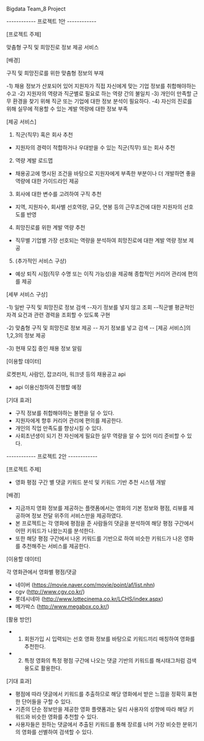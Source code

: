 Bigdata Team_8 Project



------------ 프로젝트 1안 ------------

[프로젝트 주제]

맞춤형 구직 및 희망진로 정보 제공 서비스

[배경]

구직 및 희망진로를 위한 맞춤형 정보의 부재

-1) 채용 정보가 산포되어 있어 지원자가 직접 자신에게 맞는 기업 정보를 취합해야하는 수고
-2) 지원자의 역량과 직군별로 필요로 하는 역량 간의 불일치
-3) 개인이 만족할 근무 환경을 찾기 위해 직군 또는 기업에 대한 정보 분석이 필요하다. 
-4) 자신의 진로를 위해 실무에 적용할 수 있는 계발 역량에 대한 정보 부족    

[제공 서비스]

1. 직군(직무) 혹은 회사 추천
- 지원자의 경력이 적합하거나 우대받을 수 있는 직군(직무) 또는 회사 추천

2. 역량 계발 로드맵
- 채용공고에 명시된 조건을 바탕으로 지원자에게 부족한 부분이나 더 개발하면 좋을 역량에 대한 가이드라인 제공

3. 회사에 대한 변수를 고려하여 구직 추천
- 지역, 지원자수, 회사별 선호역량, 규모, 연봉 등의 근무조건에 대한 지원자의 선호도를 반영

4. 희망진로를 위한 계발 역량 추천
-  직무별 기업별 가장 선호되는 역량을 분석하여 희망진로에 대한 계발 역량 정보 제공  

5. (추가적인 서비스 구상)
- 예상 퇴직 시점(직무 수명 또는 이직 가능성)을 제공해 종합적인 커리어 관리에 편의를 제공


[세부 서비스 구상]

-1) 일반 구직 및 희망진로 정보 검색
--자기 정보를 넣지 않고 조회
--직군별 평균적인 자격 요건과 관련 경력을 조회할 수 있도록 구현

-2) 맞춤형 구직 및 희망진로 정보 제공
-- 자기 정보를 넣고 검색
-- [제공 서비스]의 1,2,3의 정보 제공

-3) 현재 모집 중인 채용 정보 알림


[이용할 데이터]

로켓펀치, 사람인, 잡코리아, 워크넷 등의 채용공고 api
- api 이용신청하여 진행할 예정


[기대 효과]

- 구직 정보를 취합해야하는 불편을 덜 수 있다.
- 지원자에게 향후 커리어 관리에 편의를 제공한다.
- 개인의 직업 만족도를 향상시킬 수 있다.
- 사회초년생이 되기 전 자신에게 필요한 실무 역량을 알 수 있어 미리 준비할 수 있다.




------------ 프로젝트 2안 ------------



[프로젝트 주제]

- 영화 평점 구간 별 댓글 키워드 분석 및 키워드 기반 추천 시스템 개발

[배경]

- 지금까지 영화 정보를 제공하는 플랫폼에서는 영화의 기본 정보와 평점, 리뷰를 제공하며 정보 전달 위주의 서비스만을 제공하였다.
- 본 프로젝트는 각 영화에 평점을 준 사람들의 댓글을 분석하여 해당 평점 구간에서 어떤 키워드가 나왔는지를 분석한다.
- 또한 해당 평점 구간에서 나온 키워드를 기반으로 하여 비슷한 키워드가 나온 영화를 추천해주는 서비스를 제공한다.

[이용할 데이터]

각 영화관에서 영화별 평점/댓글
- 네이버 (https://movie.naver.com/movie/point/af/list.nhn)
- cgv (http://www.cgv.co.kr/)
- 롯데시네마 (http://www.lottecinema.co.kr/LCHS/index.aspx)
- 메가박스 (http://www.megabox.co.kr/)

[활용 방안]

- 1) 회원가입 시 입력되는 선호 영화 정보를 바탕으로 키워드끼리 매칭하여 영화를 추천한다.
- 2) 특정 영화의 특정 평점 구간에 나오는 댓글 기반의 키워드를 해시태그처럼 검색 용도로 활용한다.

[기대 효과]

- 평점에 따라 댓글에서 키워드를 추출하므로 해당 영화에서 받은 느낌을 정확히 표현한 단어들을 구할 수 있다.
- 기존의 단순 정보만을 제공한 영화 플랫폼과는 달리 사용자의 성향에 따라 해당 키워드와 비슷한 영화를 추천할 수 있다.
- 사용자들은 원하는 댓글에서 추출된 키워드를 통해 장르를 너머 가장 비슷한 분위기의 영화를 선별하여 검색할 수 있다.
